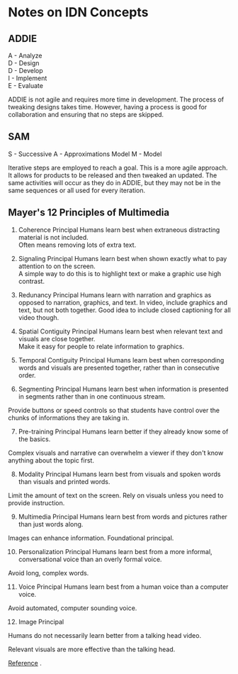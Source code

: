 # Notes on IDN Concepts

## ADDIE

A - Analyze  
D - Design  
D - Develop  
I - Implement  
E - Evaluate  

ADDIE is not agile and requires more time in development.  The process of tweaking designs takes time.  However, having a process is good for collaboration and ensuring that no steps are skipped.


## SAM

S - Successive 
A - Approximations Model 
M - Model   

Iterative steps are employed to reach a goal.  This is a more agile approach.  It allows for products to be released and then tweaked an updated.  The same activities will occur as they do in ADDIE, but they may not be in the same sequences or all used for every iteration.  

## Mayer's 12 Principles of Multimedia  

1.  Coherence Principal 
Humans learn best when extraneous distracting material is not included.  
Often means removing lots of extra text.  

2.  Signaling Principal
Humans learn best when shown exactly what to pay attention to on the screen.  
A simple way to do this is to highlight text or make a graphic use high contrast.

3.  Redunancy Principal
Humans learn with narration and graphics as opposed to narration, graphics, and text.  In video, include graphics and text, but not both together. 
Good idea to include closed captioning for all video though.


4.  Spatial Contiguity Principal
Humans learn best when relevant text and visuals are close together.  
Make it easy for people to relate information to graphics.  

5.  Temporal Contiguity Principal 
Humans learn best when corresponding words and visuals are presented together, rather than in consecutive order.   

6.  Segmenting Principal 
Humans learn best when information is presented in segments rather than in one continuous stream.  

Provide buttons or speed controls so that students have control over the chunks of informations they are taking in.   

7.  Pre-training Principal 
Humans learn better if they already know some of the basics.  

Complex visuals and narrative can overwhelm a viewer if they don't know anything about the topic first.  

8.  Modality Principal 
Humans learn best from visuals and spoken words than visuals and printed words.  

Limit the amount of text on the screen.  Rely on visuals unless you need to provide instruction.  

9.  Multimedia Principal 
Humans learn best from words and pictures rather than just words along.  

Images can enhance information.  Foundational principal.  

10.  Personalization Principal 
Humans learn best from a more informal, conversational voice than an overly formal voice.  

Avoid long, complex words.

11.  Voice Principal 
Humans learn best from a human voice than a computer voice.  

Avoid automated, computer sounding voice.  

12.  Image Principal 

Humans do not necessarily learn better from a talking head video.  

Relevant visuals are more effective than the talking head.  


[Reference](https://ctl.wiley.com/principles-of-multimedia-learning/) . 




